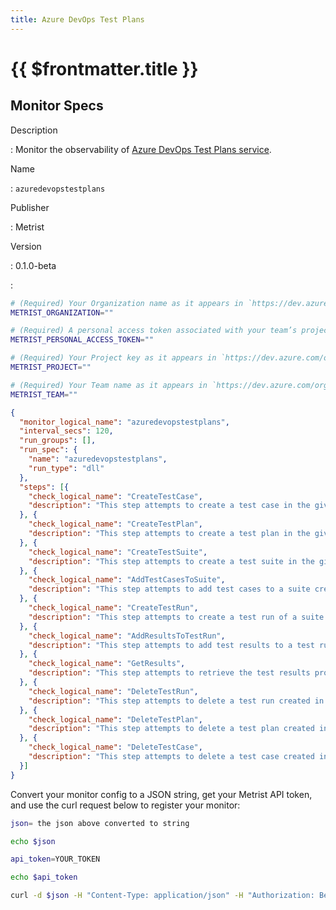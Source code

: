 ```yaml
---
title: Azure DevOps Test Plans
---
```


# {{ $frontmatter.title }}

## Monitor Specs

Description

: Monitor the observability of [Azure DevOps Test Plans service](https://azure.microsoft.com/products/devops/test-plans/).

Name

: `azuredevopstestplans`

Publisher

: Metrist

Version

: 0.1.0-beta

: &nbsp;


<!--@include: /parts/_1.md-->


<!--@include: /parts/_2.md-->


<!--@include: /parts/_3.md-->


```sh
# (Required) Your Organization name as it appears in `https://dev.azure.com/{Organization}/`.
METRIST_ORGANIZATION=""

# (Required) A personal access token associated with your team’s project board.
METRIST_PERSONAL_ACCESS_TOKEN=""

# (Required) Your Project key as it appears in `https://dev.azure.com/org/{Project}/`.
METRIST_PROJECT=""

# (Required) Your Team name as it appears in `https://dev.azure.com/org/project/{Team}/_apis/wit/wiql`.
METRIST_TEAM=""
```

<!--@include: /parts/tips_env-vars.md -->


<!--@include: /parts/_4.md-->


```json
{
  "monitor_logical_name": "azuredevopstestplans",
  "interval_secs": 120,
  "run_groups": [],
  "run_spec": {
    "name": "azuredevopstestplans",
    "run_type": "dll"
  },
  "steps": [{
    "check_logical_name": "CreateTestCase",
    "description": "This step attempts to create a test case in the given project."
  }, {
    "check_logical_name": "CreateTestPlan",
    "description": "This step attempts to create a test plan in the given project."
  }, {
    "check_logical_name": "CreateTestSuite",
    "description": "This step attempts to create a test suite in the given project."
  }, {
    "check_logical_name": "AddTestCasesToSuite",
    "description": "This step attempts to add test cases to a suite created in a previous step."
  }, {
    "check_logical_name": "CreateTestRun",
    "description": "This step attempts to create a test run of a suite created in a previous step."
  }, {
    "check_logical_name": "AddResultsToTestRun",
    "description": "This step attempts to add test results to a test run created in a previous step."
  }, {
    "check_logical_name": "GetResults",
    "description": "This step attempts to retrieve the test results produced in a previous step."
  }, {
    "check_logical_name": "DeleteTestRun",
    "description": "This step attempts to delete a test run created in a previous step."
  }, {
    "check_logical_name": "DeleteTestPlan",
    "description": "This step attempts to delete a test plan created in a previous step."
  }, {
    "check_logical_name": "DeleteTestCase",
    "description": "This step attempts to delete a test case created in a previous step."
  }]
}
```




Convert your monitor config to a JSON string, get your Metrist API token, and use the curl request below to register your monitor:

```sh
json= the json above converted to string

echo $json

api_token=YOUR_TOKEN

echo $api_token

curl -d $json -H "Content-Type: application/json" -H "Authorization: Bearer $api_token" 'https://app.metrist.io/api/v0/monitor-config'

```

<!--@include: /parts/tips_api.md-->


<!--@include: /parts/_5.md-->


<!--@include: /parts/result.md-->